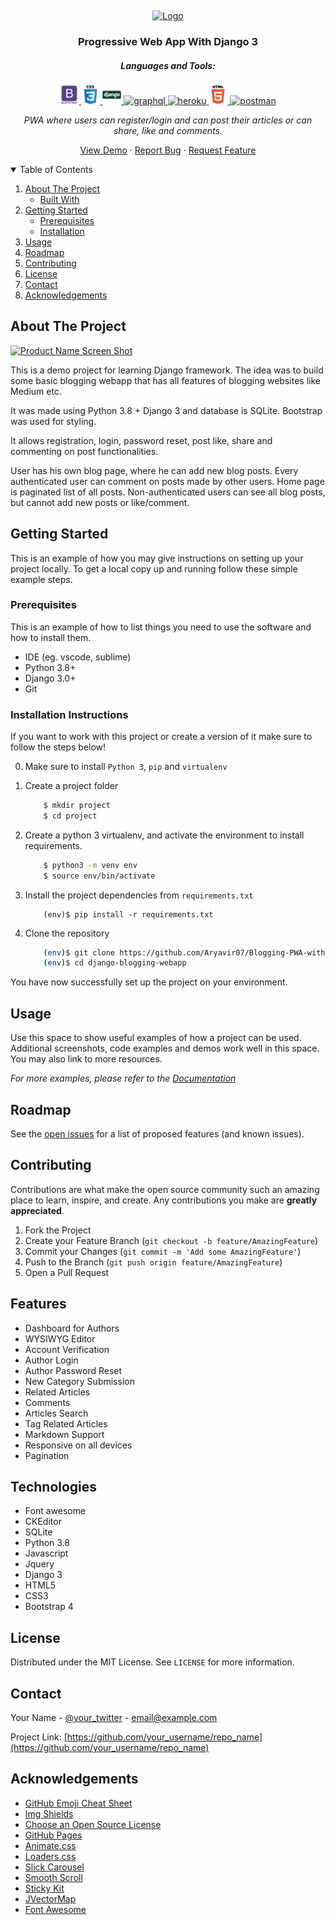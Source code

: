 <p align="left">
    <a href="https://github.com/Aryavir07/Blogging-PWA-with-Django/issues" alt="Issues">
        <img src="" /></a>
    <a href="https://github.com/Aryavir07/Blogging-PWA-with-Django/pulls" alt="Pull Requests">
        <img src="" /></a>
    <a href="https://github.com/Aryavir07/Blogging-PWA-with-Django/network/members" alt="Forks">
        <img src="" /></a>
    <a href="https://github.com/Aryavir07/Blogging-PWA-with-Django/stargazers" alt="Stars">
        <img src="" /></a>
</p>
<p align="center">
  <a href="#">
    <img src="https://thumbs.gfycat.com/CalmKeyEidolonhelvum-max-1mb.gif" alt="Logo">
  </a>

  <h3 align="center">Progressive Web App With Django 3</h3>
  <h5 align="center">Languages and Tools:</h5>
  <p align="center"> <a href="https://getbootstrap.com" target="_blank"> <img src="https://raw.githubusercontent.com/devicons/devicon/master/icons/bootstrap/bootstrap-plain-wordmark.svg" alt="bootstrap" width="30" height="30"/> </a> <a href="https://www.w3schools.com/css/" target="_blank"> <img src="https://raw.githubusercontent.com/devicons/devicon/master/icons/css3/css3-original-wordmark.svg" alt="css3" width="30" height="30"/> </a> <a href="https://www.djangoproject.com/" target="_blank"> <img src="https://raw.githubusercontent.com/devicons/devicon/master/icons/django/django-original.svg" alt="django" width="30" height="30"/> </a> <a href="https://graphql.org" target="_blank"> <img src="https://www.vectorlogo.zone/logos/graphql/graphql-icon.svg" alt="graphql" width="30" height="30"/> </a> <a href="https://heroku.com" target="_blank"> <img src="https://www.vectorlogo.zone/logos/heroku/heroku-icon.svg" alt="heroku" width="30" height="30"/> </a> <a href="https://www.w3.org/html/" target="_blank"> <img src="https://raw.githubusercontent.com/devicons/devicon/master/icons/html5/html5-original-wordmark.svg" alt="html5" width="30" height="30"/> </a> <a href="https://postman.com" target="_blank"> <img src="https://www.vectorlogo.zone/logos/getpostman/getpostman-icon.svg" alt="postman" width="30" height="30"/> </a> </p>

  
  <p  align="center">
  <i>PWA where users can register/login and can post their articles or can share, like and comments.</i>
  </p>
</p>


  <p align="center">
    <a href="https://djangoblogdeployed.herokuapp.com/"  target="_blank">View Demo</a>
    ·
    <a href="https://github.com/Aryavir07/Blogging-PWA-with-Django/issues" target="_blank">Report Bug</a>
    ·
    <a href="https://github.com/Aryavir07/Blogging-PWA-with-Django/issues" target="_blank">Request Feature</a>
  </p>




<!-- TABLE OF CONTENTS -->
<details open="open">
  <summary>Table of Contents</summary>
  <ol>
    <li>
      <a href="#about-the-project">About The Project</a>
      <ul>
        <li><a href="#built-with">Built With</a></li>
      </ul>
    </li>
    <li>
      <a href="#getting-started">Getting Started</a>
      <ul>
        <li><a href="#prerequisites">Prerequisites</a></li>
        <li><a href="#installation">Installation</a></li>
      </ul>
    </li>
    <li><a href="#usage">Usage</a></li>
    <li><a href="#roadmap">Roadmap</a></li>
    <li><a href="#contributing">Contributing</a></li>
    <li><a href="#license">License</a></li>
    <li><a href="#contact">Contact</a></li>
    <li><a href="#acknowledgements">Acknowledgements</a></li>
  </ol>
</details>



<!-- ABOUT THE PROJECT -->
## About The Project

[![Product Name Screen Shot][product-screenshot]](https://example.com)

This is a demo project for learning Django framework. The idea was to build some basic blogging webapp that has all features of blogging websites like Medium etc.

It was made using Python 3.8 + Django 3 and database is SQLite. Bootstrap was used for styling.

It allows registration, login, password reset, post like, share and commenting on post functionalities.

User has his own blog page, where he can add new blog posts. 
Every authenticated user can comment on posts made by other users. Home page is paginated list of all posts. 
Non-authenticated users can see all blog posts, but cannot add new posts or like/comment.

<!-- GETTING STARTED -->
## Getting Started

This is an example of how you may give instructions on setting up your project locally.
To get a local copy up and running follow these simple example steps.

### Prerequisites

This is an example of how to list things you need to use the software and how to install them.

* IDE (eg. vscode, sublime)
* Python 3.8+
* Django 3.0+
* Git

### Installation Instructions

If you want to work with this project or create a version of it make sure to follow the steps below!

0. Make sure to install ` Python 3 `, ` pip ` and ` virtualenv `   
1. Create a project folder
   
    ```bash
        $ mkdir project
        $ cd project
    ```
2. Create a python 3 virtualenv, and activate the environment to install requirements.
    ```bash
        $ python3 -m venv env
        $ source env/bin/activate
    ``` 
3. Install the project dependencies from `requirements.txt`
    ```
        (env)$ pip install -r requirements.txt
    ```
4. Clone the repository
   
    ```bash
        (env)$ git clone https://github.com/Aryavir07/Blogging-PWA-with-Django.git
        (env)$ cd django-blogging-webapp
    ```

You have now successfully set up the project on your environment.

<!-- USAGE EXAMPLES -->
## Usage

Use this space to show useful examples of how a project can be used. Additional screenshots, code examples and demos work well in this space. You may also link to more resources.

_For more examples, please refer to the [Documentation](https://example.com)_



<!-- ROADMAP -->
## Roadmap

See the [open issues](https://github.com/othneildrew/Best-README-Template/issues) for a list of proposed features (and known issues).



<!-- CONTRIBUTING -->
## Contributing

Contributions are what make the open source community such an amazing place to learn, inspire, and create. Any contributions you make are **greatly appreciated**.

1. Fork the Project
2. Create your Feature Branch (`git checkout -b feature/AmazingFeature`)
3. Commit your Changes (`git commit -m 'Add some AmazingFeature'`)
4. Push to the Branch (`git push origin feature/AmazingFeature`)
5. Open a Pull Request


## Features

- Dashboard for Authors
- WYSIWYG Editor
- Account Verification 
- Author Login
- Author Password Reset
- New Category Submission
- Related Articles
- Comments
- Articles Search
- Tag Related Articles
- Markdown Support
- Responsive on all devices
- Pagination

## Technologies
- Font awesome
- CKEditor
- SQLite
- Python 3.8
- Javascript
- Jquery 
- Django 3
- HTML5
- CSS3 
- Bootstrap 4







<!-- LICENSE -->
## License

Distributed under the MIT License. See `LICENSE` for more information.



<!-- CONTACT -->
## Contact

Your Name - [@your_twitter](https://twitter.com/your_username) - email@example.com

Project Link: [https://github.com/your_username/repo_name](https://github.com/your_username/repo_name)



<!-- ACKNOWLEDGEMENTS -->
## Acknowledgements
* [GitHub Emoji Cheat Sheet](https://www.webpagefx.com/tools/emoji-cheat-sheet)
* [Img Shields](https://shields.io)
* [Choose an Open Source License](https://choosealicense.com)
* [GitHub Pages](https://pages.github.com)
* [Animate.css](https://daneden.github.io/animate.css)
* [Loaders.css](https://connoratherton.com/loaders)
* [Slick Carousel](https://kenwheeler.github.io/slick)
* [Smooth Scroll](https://github.com/cferdinandi/smooth-scroll)
* [Sticky Kit](http://leafo.net/sticky-kit)
* [JVectorMap](http://jvectormap.com)
* [Font Awesome](https://fontawesome.com)





<!-- MARKDOWN LINKS & IMAGES -->
<!-- https://www.markdownguide.org/basic-syntax/#reference-style-links -->
[contributors-shield]: https://img.shields.io/github/contributors/othneildrew/Best-README-Template.svg?style=for-the-badge
[contributors-url]: https://github.com/othneildrew/Best-README-Template/graphs/contributors
[forks-shield]: https://img.shields.io/github/forks/othneildrew/Best-README-Template.svg?style=for-the-badge
[forks-url]: https://github.com/othneildrew/Best-README-Template/network/members
[stars-shield]: https://img.shields.io/github/stars/othneildrew/Best-README-Template.svg?style=for-the-badge
[stars-url]: https://github.com/othneildrew/Best-README-Template/stargazers
[issues-shield]: https://img.shields.io/github/issues/othneildrew/Best-README-Template.svg?style=for-the-badge
[issues-url]: https://github.com/othneildrew/Best-README-Template/issues
[license-shield]: https://img.shields.io/github/license/othneildrew/Best-README-Template.svg?style=for-the-badge
[license-url]: https://github.com/othneildrew/Best-README-Template/blob/master/LICENSE.txt
[linkedin-shield]: https://img.shields.io/badge/-LinkedIn-black.svg?style=for-the-badge&logo=linkedin&colorB=555
[linkedin-url]: https://linkedin.com/in/othneildrew
[product-screenshot]: images/screenshot.png
